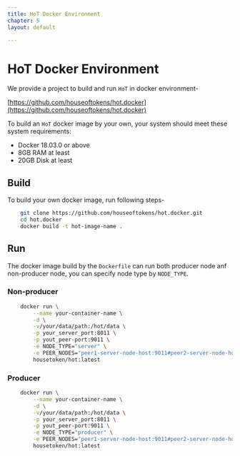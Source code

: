 ```yaml
---
title: HoT Docker Environment
chapter: 5
layout: default

---
```


# HoT Docker Environment

We provide a project to build and run `HoT` in docker environment-

[https://github.com/houseoftokens/hot.docker](https://github.com/houseoftokens/hot.docker)

To build an `HoT` docker image by your own, your system should meet these system requirements:

- Docker 18.03.0 or above
- 8GB RAM at least 
- 20GB Disk at least 

## Build

To build your own docker image, run following steps-

```bash
    git clone https://github.com/houseoftokens/hot.docker.git
    cd hot.docker
    docker build -t hot-image-name .
```

## Run

The docker image build by the `Dockerfile` can run both producer node anf non-producer node, you can specify node type by `NODE_TYPE`.

### Non-producer

```bash
    docker run \
        --name your-container-name \
        -d \
        -v/your/data/path:/hot/data \
        -p your_server_port:8011 \
        -p yout_peer-port:9011 \
        -e NODE_TYPE="server" \
        -e PEER_NODES="peer1-server-node-host:9011#peer2-server-node-host:9011" \
        housetoken/hot:latest
```

### Producer

```bash
    docker run \
        --name your-container-name \
        -d \
        -v/your/data/path:/hot/data \
        -p your_server_port:8011 \
        -p yout_peer-port:9011 \
        -e NODE_TYPE="producer" \
        -e PEER_NODES="peer1-server-node-host:9011#peer2-server-node-host:9011" \
        housetoken/hot:latest
```
